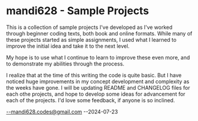 # mandi628 - Sample Projects

This is a collection of sample projects I've developed as I've worked through beginner coding
texts, both book and online formats. While many of these projects started as simple assignments,
I used what I learned to improve the initial idea and take it to the next level.

My hope is to use what I continue to learn to improve these even more, and to demonstrate
my abilities through the process.

I realize that at the time of this writing the code is quite basic. But I have noticed huge
improvements in my concept development and complexity as the weeks have gone. I will be
updating README and CHANGELOG files for each othe projects, and hope to develop some ideas
for advancement for each of the projects. I'd love some feedback, if anyone is so inclined.

--mandi628.codes@gmail.com
--2024-07-23
